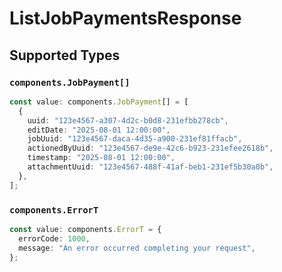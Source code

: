 # ListJobPaymentsResponse


## Supported Types

### `components.JobPayment[]`

```typescript
const value: components.JobPayment[] = [
  {
    uuid: "123e4567-a307-4d2c-b0d8-231efbb278cb",
    editDate: "2025-08-01 12:00:00",
    jobUuid: "123e4567-daca-4d35-a900-231ef81ffacb",
    actionedByUuid: "123e4567-de9e-42c6-b923-231efee2618b",
    timestamp: "2025-08-01 12:00:00",
    attachmentUuid: "123e4567-488f-41af-beb1-231ef5b30a0b",
  },
];
```

### `components.ErrorT`

```typescript
const value: components.ErrorT = {
  errorCode: 1000,
  message: "An error occurred completing your request",
};
```

